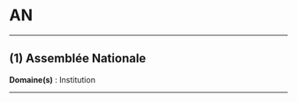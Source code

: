 # AN

--------------------

## (1) Assemblée Nationale

**Domaine(s)** : Institution

--------------------